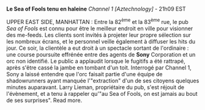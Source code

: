 ﻿**Le Sea of Fools tenu en haleine**
*Channel 1 [Aztechnology]* - 21h09 EST

UPPER EAST SIDE, MANHATTAN : Entre la 82<sup>ème</sup> et la 83<sup>ème</sup> rue, le pub *Sea of Fools* est connu pour être le meilleur endroit en ville pour visionner des me-feeds. Les clients sont invités à projeter leur propre sélection sur les nombreux écrans, et le personnel veille également à diffuser les hits du jour.
Ce soir, la clientèle a eut droit à un spectacle sortant de l'ordinaire : une course poursuite effrénée entre des agents de **Sony** Corporation et un orc non identifié. Le public a applaudit lorsque le fugitifs a été rattrapé, après s'être cassé la jambe en tombant d'un toit. Interrogé par Channel 1, Sony a laissé entendre que l'orc faisait partie d'une équipe de shadowrunners ayant manquée l'"extraction" d'un de ses citoyens quelques minutes auparavant.
Larry Lieman, propriétaire du pub, s'est réjouit de l'évènement, et a tenu à rappeler qu'"au Sea of Fools, on est jamais au bout de ses surprises". Read more.